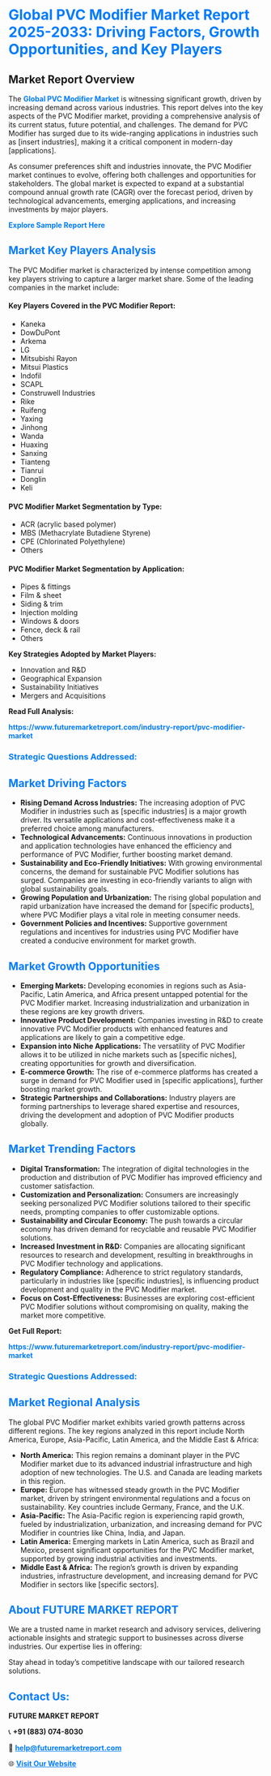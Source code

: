 <h1 style="color: #007BFF;">Global PVC Modifier Market Report 2025-2033: Driving Factors, Growth Opportunities, and Key Players</h1>

<section id="overview">
<h2>Market Report Overview</h2>
<p>The <a href="https://www.futuremarketreport.com/industry-report/pvc-modifier-market" style="color: #007BFF; text-decoration: none;"><strong>Global PVC Modifier Market</strong></a> is witnessing significant growth, driven by increasing demand across various industries. This report delves into the key aspects of the PVC Modifier market, providing a comprehensive analysis of its current status, future potential, and challenges. The demand for PVC Modifier has surged due to its wide-ranging applications in industries such as [insert industries], making it a critical component in modern-day [applications].</p>
<p>As consumer preferences shift and industries innovate, the PVC Modifier market continues to evolve, offering both challenges and opportunities for stakeholders. The global market is expected to expand at a substantial compound annual growth rate (CAGR) over the forecast period, driven by technological advancements, emerging applications, and increasing investments by major players.</p>
</section>

<section id="overview">
<p><a href="https://www.futuremarketreport.com/request-sample/reportId=60857" style="color: #007BFF; text-decoration: none;"><strong>Explore Sample Report Here</strong></a></p>
</section>

<section id="key-players">
<h2 style="color: #007BFF;">Market Key Players Analysis</h2>
<p>The PVC Modifier market is characterized by intense competition among key players striving to capture a larger market share. Some of the leading companies in the market include:</p>
<h4>Key Players Covered in the PVC Modifier Report:</h4>
<ul><li>Kaneka</li><li>DowDuPont</li><li>Arkema</li><li>LG</li><li>Mitsubishi Rayon</li><li>Mitsui Plastics</li><li>Indofil</li><li>SCAPL</li><li>Construwell Industries</li><li>Rike</li><li>Ruifeng</li><li>Yaxing</li><li>Jinhong</li><li>Wanda</li><li>Huaxing</li><li>Sanxing</li><li>Tianteng</li><li>Tianrui</li><li>Donglin</li><li>Keli</li></ul>
<h4>PVC Modifier Market Segmentation by Type:</h4>
<ul><li>ACR (acrylic based polymer)</li><li>MBS (Methacrylate Butadiene Styrene)</li><li>CPE (Chlorinated Polyethylene)</li><li>Others</li></ul>

<h4>PVC Modifier Market Segmentation by Application:</h4>
<ul><li>Pipes &amp; fittings</li><li>Film &amp; sheet</li><li>Siding &amp; trim</li><li>Injection molding</li><li>Windows &amp; doors</li><li>Fence, deck &amp; rail</li><li>Others</li></ul>
<p><strong>Key Strategies Adopted by Market Players:</strong></p>
<ul>
<li>Innovation and R&D</li>
<li>Geographical Expansion</li>
<li>Sustainability Initiatives</li>
<li>Mergers and Acquisitions</li>
</ul>
</section>

<section>
<p><strong>Read Full Analysis: </strong></p><a href="https://www.futuremarketreport.com/industry-report/pvc-modifier-market" style="color: #007BFF; text-decoration: none;"><strong>https://www.futuremarketreport.com/industry-report/pvc-modifier-market</strong></a>
<h3 style="color: #007BFF;">Strategic Questions Addressed:</h3>
</section>

<section id="driving-factors">
<h2 style="color: #007BFF;">Market Driving Factors</h2>
<ul>
<li><strong>Rising Demand Across Industries:</strong> The increasing adoption of PVC Modifier in industries such as [specific industries] is a major growth driver. Its versatile applications and cost-effectiveness make it a preferred choice among manufacturers.</li>
<li><strong>Technological Advancements:</strong> Continuous innovations in production and application technologies have enhanced the efficiency and performance of PVC Modifier, further boosting market demand.</li>
<li><strong>Sustainability and Eco-Friendly Initiatives:</strong> With growing environmental concerns, the demand for sustainable PVC Modifier solutions has surged. Companies are investing in eco-friendly variants to align with global sustainability goals.</li>
<li><strong>Growing Population and Urbanization:</strong> The rising global population and rapid urbanization have increased the demand for [specific products], where PVC Modifier plays a vital role in meeting consumer needs.</li>
<li><strong>Government Policies and Incentives:</strong> Supportive government regulations and incentives for industries using PVC Modifier have created a conducive environment for market growth.</li>
</ul>
</section>

<section id="growth-opportunities">
<h2 style="color: #007BFF;">Market Growth Opportunities</h2>
<ul>
<li><strong>Emerging Markets:</strong> Developing economies in regions such as Asia-Pacific, Latin America, and Africa present untapped potential for the PVC Modifier market. Increasing industrialization and urbanization in these regions are key growth drivers.</li>
<li><strong>Innovative Product Development:</strong> Companies investing in R&D to create innovative PVC Modifier products with enhanced features and applications are likely to gain a competitive edge.</li>
<li><strong>Expansion into Niche Applications:</strong> The versatility of PVC Modifier allows it to be utilized in niche markets such as [specific niches], creating opportunities for growth and diversification.</li>
<li><strong>E-commerce Growth:</strong> The rise of e-commerce platforms has created a surge in demand for PVC Modifier used in [specific applications], further boosting market growth.</li>
<li><strong>Strategic Partnerships and Collaborations:</strong> Industry players are forming partnerships to leverage shared expertise and resources, driving the development and adoption of PVC Modifier products globally.</li>
</ul>
</section>

<section id="trending-factors">
<h2 style="color: #007BFF;">Market Trending Factors</h2>
<ul>
<li><strong>Digital Transformation:</strong> The integration of digital technologies in the production and distribution of PVC Modifier has improved efficiency and customer satisfaction.</li>
<li><strong>Customization and Personalization:</strong> Consumers are increasingly seeking personalized PVC Modifier solutions tailored to their specific needs, prompting companies to offer customizable options.</li>
<li><strong>Sustainability and Circular Economy:</strong> The push towards a circular economy has driven demand for recyclable and reusable PVC Modifier solutions.</li>
<li><strong>Increased Investment in R&D:</strong> Companies are allocating significant resources to research and development, resulting in breakthroughs in PVC Modifier technology and applications.</li>
<li><strong>Regulatory Compliance:</strong> Adherence to strict regulatory standards, particularly in industries like [specific industries], is influencing product development and quality in the PVC Modifier market.</li>
<li><strong>Focus on Cost-Effectiveness:</strong> Businesses are exploring cost-efficient PVC Modifier solutions without compromising on quality, making the market more competitive.</li>
</ul>
</section>

<section>
<p><strong>Get Full Report: </strong></p><a href="https://www.futuremarketreport.com/industry-report/pvc-modifier-market" style="color: #007BFF; text-decoration: none;"><strong>https://www.futuremarketreport.com/industry-report/pvc-modifier-market</strong></a>
<h3 style="color: #007BFF;">Strategic Questions Addressed:</h3>
</section>


<section id="regional-analysis">
<h2 style="color: #007BFF;">Market Regional Analysis</h2>
<p>The global PVC Modifier market exhibits varied growth patterns across different regions. The key regions analyzed in this report include North America, Europe, Asia-Pacific, Latin America, and the Middle East & Africa:</p>
<ul>
<li><strong>North America:</strong> This region remains a dominant player in the PVC Modifier market due to its advanced industrial infrastructure and high adoption of new technologies. The U.S. and Canada are leading markets in this region.</li>
<li><strong>Europe:</strong> Europe has witnessed steady growth in the PVC Modifier market, driven by stringent environmental regulations and a focus on sustainability. Key countries include Germany, France, and the U.K.</li>
<li><strong>Asia-Pacific:</strong> The Asia-Pacific region is experiencing rapid growth, fueled by industrialization, urbanization, and increasing demand for PVC Modifier in countries like China, India, and Japan.</li>
<li><strong>Latin America:</strong> Emerging markets in Latin America, such as Brazil and Mexico, present significant opportunities for the PVC Modifier market, supported by growing industrial activities and investments.</li>
<li><strong>Middle East & Africa:</strong> The region’s growth is driven by expanding industries, infrastructure development, and increasing demand for PVC Modifier in sectors like [specific sectors].</li>
</ul>
</section>

<footer>
<h2 style="color: #007BFF;">About FUTURE MARKET REPORT</h2>
<p>We are a trusted name in market research and advisory services, delivering actionable insights and strategic support to businesses across diverse industries. Our expertise lies in offering:</p>

<p>Stay ahead in today’s competitive landscape with our tailored research solutions.</p>

<h2 style="color: #007BFF;">Contact Us:</h2>
<p><strong>FUTURE MARKET REPORT</strong></p>
<p>📞 <strong>+91 (883) 074-8030</strong></p>
<p>📧 <strong><a href="mailto:help@futuremarketreport.com" style="color: #007BFF;">help@futuremarketreport.com</a></strong></p>
<p>🌐 <strong><a href="https://www.futuremarketreport.com/" style="color: #007BFF;">Visit Our Website</a></strong></p>
</footer>